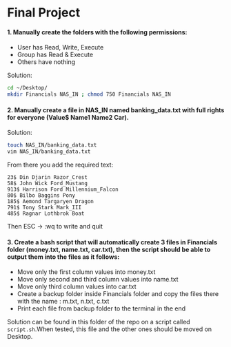 # Final Project

#### 1. Manually create the folders with the following permissions:

- User has Read, Write, Execute
- Group has Read & Execute
- Others have nothing

Solution:
```bash
cd ~/Desktop/
mkdir Financials NAS_IN ; chmod 750 Financials NAS_IN
```

#### 2. Manually create a file in NAS_IN named banking_data.txt with full rights for everyone (Value$ Name1 Name2 Car).

Solution:
```bash
touch NAS_IN/banking_data.txt
vim NAS_IN/banking_data.txt
```

From there you add the required text:
```
23$ Din Djarin Razor_Crest
58$ John Wick Ford_Mustang
913$ Harrison Ford Millennium_Falcon
80$ Bilbo Baggins Pony
185$ Aemond Targaryen Dragon
791$ Tony Stark Mark_III
485$ Ragnar Lothbrok Boat
```

Then ESC -> :wq to write and quit

#### 3. Create a bash script that will automatically create 3 files in Financials folder (money.txt, name.txt, car.txt), then the script should be able to output them into the files as it follows:

- Move only the first column values into money.txt
- Move only second and third column values into name.txt 
- Move only third column values into car.txt 
- Create a backup folder inside Financials folder and copy the files there with the name : m.txt, n.txt, c.txt
- Print each file from backup folder to the terminal in the end

Solution can be found in this folder of the repo on a script called `script.sh`.When tested, this file and the other ones should be moved on Desktop.
